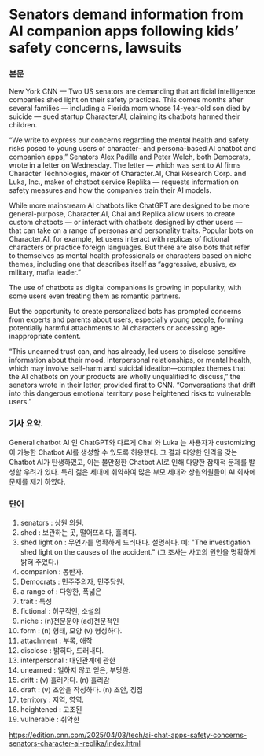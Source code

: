 # Senators demand information from AI companion apps following kids’ safety concerns, lawsuits

### 본문
New York
CNN
 — 
Two US senators are demanding that artificial intelligence companies shed light on their safety practices. This comes months after several families — including a Florida mom whose 14-year-old son died by suicide — sued startup Character.AI, claiming its chatbots harmed their children.

“We write to express our concerns regarding the mental health and safety risks posed to young users of character- and persona-based AI chatbot and companion apps,” Senators Alex Padilla and Peter Welch, both Democrats, wrote in a letter on Wednesday. The letter — which was sent to AI firms Character Technologies, maker of Character.AI, Chai Research Corp. and Luka, Inc., maker of chatbot service Replika — requests information on safety measures and how the companies train their AI models.

While more mainstream AI chatbots like ChatGPT are designed to be more general-purpose, Character.AI, Chai and Replika allow users to create custom chatbots — or interact with chatbots designed by other users — that can take on a range of personas and personality traits. Popular bots on Character.AI, for example, let users interact with replicas of fictional characters or practice foreign languages. But there are also bots that refer to themselves as mental health professionals or characters based on niche themes, including one that describes itself as “aggressive, abusive, ex military, mafia leader.”

The use of chatbots as digital companions is growing in popularity, with some users even treating them as romantic partners.

But the opportunity to create personalized bots has prompted concerns from experts and parents about users, especially young people, forming potentially harmful attachments to AI characters or accessing age-inappropriate content.

“This unearned trust can, and has already, led users to disclose sensitive information about their mood, interpersonal relationships, or mental health, which may involve self-harm and suicidal ideation—complex themes that the AI chatbots on your products are wholly unqualified to discuss,” the senators wrote in their letter, provided first to CNN. “Conversations that drift into this dangerous emotional territory pose heightened risks to vulnerable users.”

### 기사 요약. 
General chatbot AI 인 ChatGPT와 다르게 Chai 와 Luka 는 사용자가 customizing 이 가능한 Chatbot AI를 생성할 수 있도록 허용했다. 그 결과 다양한 인격을 갖는 Chatbot AI가 탄생하였고, 이는 불안정한 Chatbot AI로 인해 다양한 잠재적 문제를 발생할 우려가 있다. 특히 젊은 세대에 취약하여 많은 부모 세대와 상원의원들이 AI 회사에 문제를 제기 하였다.

### 단어 
1. senators : 상원 의원. 
2. shed : 보관하는 곳, 떨어뜨리다, 흘리다.
3. shed light on : 무언가를 명확하게 드러내다. 설명하다. 
예: "The investigation shed light on the causes of the accident."
(그 조사는 사고의 원인을 명확하게 밝혀 주었다.)
4. companion : 동반자.
5. Democrats : 민주주의자, 민주당원.
6. a range of : 다양한, 폭넓은
7. trait : 특성
8. fictional : 허구적인, 소설의 
9. niche : (n)전문분야 (ad)전문적인
10. form : (n) 형태, 모양 (v) 형성하다. 
11. attachment : 부록, 애착
12. disclose : 밝히다, 드러내다.
13. interpersonal : 대인관계에 관한
14. unearned : 일하지 않고 얻은, 부당한.
15. drift : (v) 흘러가다. (n) 흘러감
16. draft : (v) 초안을 작성하다. (n) 초안, 징집
17. territory : 지역, 영역.
18. heightened : 고조된 
19. vulnerable : 취약한

https://edition.cnn.com/2025/04/03/tech/ai-chat-apps-safety-concerns-senators-character-ai-replika/index.html